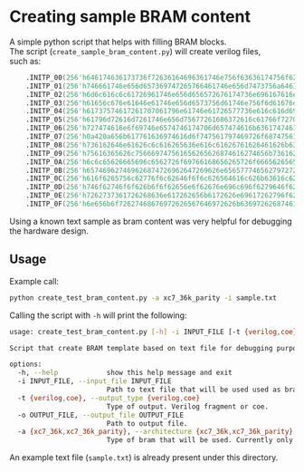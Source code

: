 # Creating sample BRAM content

A simple python script that helps with filling BRAM blocks.  
The script (```create_sample_bram_content.py```) will create verilog files,  
such as:  

```verilog
 	.INITP_00(256'h646174636173736f72636164696361746e756f63636174756f6261656c626161),
 	.INITP_01(256'h746661746e656d657369747265766461746e656d7473756a64616e6f69746964),
 	.INITP_02(256'h6d6c616c6c61726961746e656d656572676174736e696167616e696167617265),
 	.INITP_03(256'h61656c676e61646e61746e656d6573756d61746e756f6d61676e6f6d6174736f),
 	.INITP_04(256'h61737574617261707061796e61746e61726577736e616c616d696e617972676e),
 	.INITP_05(256'h61796d72616d7261746e656d75677261686372616c61766f72707061656c7070),
 	.INITP_06(256'h727474616e6f69746e6574746174706d657474616b6361747461746173617472),
 	.INITP_07(256'h0a420a656b617761636974616d6f747561797469726f687475616e6f69746361),
 	.INITP_08(256'h736162646e61626c6c616265636e616c61626761626461626b63616279626162),
 	.INITP_09(256'h75616365626c756669747561656265626874616274656b7361626e6973616265),
 	.INITP_0A(256'h6c6c65626665696c6562726f69766168656265726f6665626565626465626573),
 	.INITP_0B(256'h657469627469626874726962647269626e6565777465627972726562746e6562),
 	.INITP_0C(256'h616f6265756c62776f6c62646f6f6c626564616c626b63616c62726574746962),
 	.INITP_0D(256'h746f62746f6f626b6f6f62656e6f62676e696c696f6279646f6274616f626472),
 	.INITP_0E(256'h7262737361726268636e617262656b6172626e69617262796f62786f62656c74),
 	.INITP_0F(256'h6e656b6f72627468676972626567646972626b63697262687461657262646165),
```

Using a known text sample as bram content was very helpful for debugging the hardware design.

## Usage

Example call:  

```bash
python create_test_bram_content.py -a xc7_36k_parity -i sample.txt
```

Calling the script with ```-h``` will print the following:

```bash
usage: create_test_bram_content.py [-h] -i INPUT_FILE [-t {verilog,coe}] [-o OUTPUT_FILE] [-a {xc7_36k,xc7_36k_parity}]

Script that create BRAM template based on text file for debugging purposes.

options:
  -h, --help            show this help message and exit
  -i INPUT_FILE, --input_file INPUT_FILE
                        Path to text file that will be used used as bram content
  -t {verilog,coe}, --output_type {verilog,coe}
                        Type of output. Verilog fragment or coe.
  -o OUTPUT_FILE, --output_file OUTPUT_FILE
                        Path to output file.
  -a {xc7_36k,xc7_36k_parity}, --architecture {xc7_36k,xc7_36k_parity}
                        Type of bram that will be used. Currently only XC7 36K
```

An example text file (```sample.txt```) is already present under this directory.
